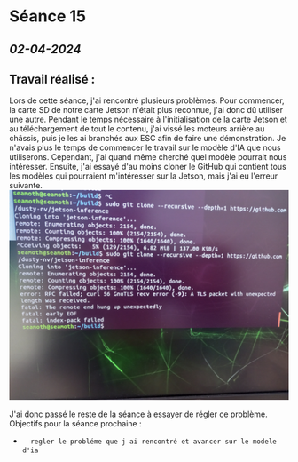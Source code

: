 # **Séance 15**
## *02-04-2024* 
## Travail réalisé : 

Lors de cette séance, j'ai rencontré plusieurs problèmes. 
Pour commencer, la carte SD de notre carte Jetson n'était plus reconnue, j'ai donc dû utiliser une autre. Pendant le temps nécessaire à l'initialisation de la carte Jetson et au téléchargement de tout le contenu, j'ai vissé les moteurs arrière au châssis, puis je les ai branchés aux ESC afin de faire une démonstration.
Je n'avais plus le temps de commencer le travail sur le modèle d'IA que nous utiliserons. Cependant, j'ai quand même cherché quel modèle pourrait nous intéresser. Ensuite, j'ai essayé d'au moins cloner le GitHub qui contient tous les modèles qui pourraient m'intéresser sur la Jetson, mais j'ai eu l'erreur suivante. 
![](https://github.com/TibaudoRomain/ProjetAR/blob/main/Reports/Anas/Images/20240402_102347.jpg?raw=true)

J'ai donc passé le reste de la séance à essayer de régler ce problème.
Objectifs pour la séance prochaine : 
-       regler le probléme que j ai rencontré et avancer sur le modele d'ia

